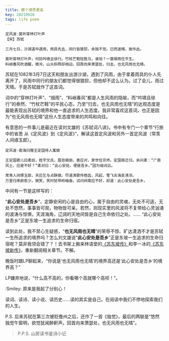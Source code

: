 ```yaml
---
title: 哪个境界更高
key: 20210926
tags: life poem
---
```


```
定风波·莫听穿林打叶声
【宋】苏轼

三月七日，沙湖道中遇雨，雨具先去，同行皆狼狈，余独不觉。已而遂晴，故作此。

莫听穿林打叶声，何妨吟啸且徐行。竹杖芒鞋轻胜马，谁怕？一蓑烟雨任平生。
料峭春风吹酒醒，微冷，山头斜照却相迎。回首向来萧瑟处，归去，也无风雨也无晴。
```
<!--more-->

苏轼在1082年3月7日这天和朋友出游沙湖，遇到了风雨，由于拿着雨具的仆人先离开了，风雨中同行的朋友们都觉得很狼狈，但他却不这么认为。过了会儿，雨过天晴。于是苏轼就作了这首词。

词中的“穿林打叶声”、“烟雨”、“料峭春风”都是人生风雨的隐喻，而“吟啸且徐行”的泰然、“竹杖芒鞋”的平民心态，乃至“归去，也无风雨也无晴”的达观态度是最能表现出苏轼的境界和他一直追求的人生态度。我非常喜欢这首词，也正是因为“也无风雨也无晴”这份人生态度带来的共鸣和向往。

有意思的一件事儿是最近在读刘文雄的《苏轼词八讲》。书中有专门一个章节“行旅中的省思 从《定风波》到《定风波》”，解读这首定风波和另外一首定风波（常羡人间琢玉郎）。

```
定风波·南海归赠王定国侍人寓娘

王定国歌儿曰柔奴，姓宇文氏，眉目娟丽，善应对，家世住京师。定国南迁归，余问柔：“广南风土，应是不好？”柔对曰：“此心安处，便是吾乡。”因为缀词云。

常羡人间琢玉郎，天应乞与点酥娘。尽道清歌传皓齿，风起，雪飞炎海变清凉。
万里归来颜愈少。微笑，笑时犹带岭梅香。试问岭南应不好，却道：此心安处是吾乡。
```

中间有一节是这样写的：

“**此心安处是吾乡**”，定静安闲的心是自由的心，属于自由的灵魂，无处不可适，无处不悠然，事事皆可观，物物皆可亲。若然，则现实里的风波将不复带给心灵汹涌的波涛与惊惧，天涯海角，辽阔的天地间皆是自己生命依归之处。...... “此心安处是吾乡”正是东坡一生追求的生命归宿。

读到此处，我不禁心生疑惑，“**也无风雨也无晴**”的荣辱不惊、旷达潇洒不才是苏轼一生所追求的境界吗？怎么刘文雄说“**此心安处是吾乡**”正是东坡一生追求的生命归宿呢？莫非我领会错了？！去书架上搬来林语堂的[《苏东坡传》](https://www.goodreads.com/book/show/29353960?from_search=true&from_srp=true&qid=Pspoh5U9tK&rank=1)和李一冰的[《苏东坡新传》](https://www.goodreads.com/book/show/55316616?from_search=true&from_srp=true&qid=h3fitthEL8&rank=1)，重新翻阅相关章节。不解。

晚饭时跟LP聊起来，“你说是‘也无风雨也无晴’的境界高还是‘此心安处是吾乡’的境界高？”

LP嫌弃地说，“什么高不高的，你看哪个高就哪个高呗！”。

:Smiley: 原来是我起了分别心！

读词、读诗、读小说、读历史……读的其实是自己。在阅读中我们不停地探索我们的人生。

P.S. 后来苏轼在第三次被贬儋州之后，还作了一首《独觉》，最后的两联是“悠然独觉午窗明，欲觉犹闻醉鼾声。回首向来萧瑟处，也无风雨也无晴”。

> P.P.S. 山房读书鉴诗小记